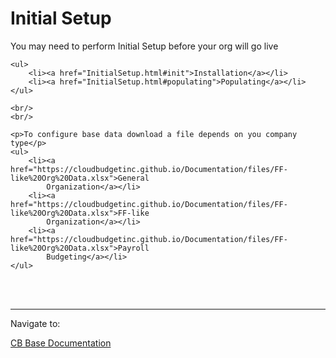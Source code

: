 <html>
<body>

<head>
    <meta charset="UTF-8">
    <title>Initial Setup</title>
</head>

<h1 id='pageTop'>Initial Setup</h1>
<div>
    <p>You may need to perform Initial Setup before your org will go live </p>

    <ul>
        <li><a href="InitialSetup.html#init">Installation</a></li>
        <li><a href="InitialSetup.html#populating">Populating</a></li>
    </ul>

    <br/>
    <br/>

    <p>To configure base data download a file depends on you company type</p>
    <ul>
        <li><a href="https://cloudbudgetinc.github.io/Documentation/files/FF-like%20Org%20Data.xlsx">General
            Organization</a></li>
        <li><a href="https://cloudbudgetinc.github.io/Documentation/files/FF-like%20Org%20Data.xlsx">FF-like
            Organization</a></li>
        <li><a href="https://cloudbudgetinc.github.io/Documentation/files/FF-like%20Org%20Data.xlsx">Payroll
            Budgeting</a></li>
    </ul>


</div>
<br/>


<br/>
<hr/>
<div>
    Navigate to:
    <p><a href="https://cloudbudgetinc.github.io/Docsuments/CBCore">CB Base Documentation</a></p>
</div>

<button onclick="topFunction()" id="myBtn" title="Go to top">Top</button>

<script>
    let mybutton = document.getElementById("myBtn");
    window.onscroll = function () {
        scrollFunction()
    };

    function scrollFunction() {
        mybutton.style.display = document.body.scrollTop > 20 || document.documentElement.scrollTop > 20 ? "block" : "none";
    }

    function topFunction() {
        document.body.scrollTop = 0;
        document.documentElement.scrollTop = 0;
    }
</script>

<style>
    #myBtn {
        display: none;
        position: fixed;
        bottom: 20px;
        right: 30px;
        z-index: 99;
        font-size: 18px;
        border: 1px solid #b5e853;
        outline: none;
        background-color: #171717;
        color: #b5e853;
        cursor: pointer;
        padding: 15px;
        border-radius: 4px;
    }

    #myBtn:hover {
        background-color: #181818;
    }

    tr {
        mso-height-source: auto;
    }

    col {
        mso-width-source: auto;
    }

    br {
        mso-data-placement: same-cell;
    }

    .style0 {
        mso-number-format: General;
        text-align: general;
        vertical-align: bottom;
        white-space: nowrap;
        mso-rotate: 0;
        mso-background-source: auto;
        mso-pattern: auto;
        color: black;
        font-size: 10.0pt;
        font-weight: 400;
        font-style: normal;
        text-decoration: none;
        font-family: Arial;
        mso-generic-font-family: auto;
        mso-font-charset: 0;
        border: none;
        mso-protection: locked visible;
        mso-style-name: Normal;
        mso-style-id: 0;
    }

    td {
        mso-style-parent: style0;
        padding-top: 1px;
        padding-right: 1px;
        padding-left: 1px;
        mso-ignore: padding;
        color: black;
        font-size: 10.0pt;
        font-weight: 400;
        font-style: normal;
        text-decoration: none;
        font-family: Arial;
        mso-generic-font-family: auto;
        mso-font-charset: 0;
        mso-number-format: General;
        text-align: general;
        vertical-align: bottom;
        border: none;
        mso-background-source: auto;
        mso-pattern: auto;
        mso-protection: locked visible;
        white-space: nowrap;
        mso-rotate: 0;
    }

    .xl65 {
        mso-style-parent: style0;
        color: #FFE599;
        background: #351C75;
        mso-pattern: #351C75 none;
    }

    .xl66 {
        mso-style-parent: style0;
        color: #FFE599;
        font-size: 14.0pt;
        font-weight: 700;
        background: #351C75;
        mso-pattern: #351C75 none;
    }

    .xl67 {
        mso-style-parent: style0;
        color: black;
    }

    .xl68 {
        mso-style-parent: style0;
        color: black;
        background: yellow;
        mso-pattern: yellow none;
    }

    .xl69 {
        mso-style-parent: style0;
        background: #D9EAD3;
        mso-pattern: #D9EAD3 none;
    }

    .xl70 {
        mso-style-parent: style0;
        background: #CFE2F3;
        mso-pattern: #CFE2F3 none;
    }

    .xl71 {
        mso-style-parent: style0;
        background: #F4CCCC;
        mso-pattern: #F4CCCC none;
    }

    .xl72 {
        mso-style-parent: style0;
        color: #FFF2CC;
        background: #20124D;
        mso-pattern: #20124D none;
    }

    .xl73 {
        mso-style-parent: style0;
        color: yellow;
        background: #0B5394;
        mso-pattern: #0B5394 none;
    }

    .xl74 {
        mso-style-parent: style0;
        color: black;
        font-weight: 700;
        background: #D0E0E3;
        mso-pattern: #D0E0E3 none;
    }

    .xl75 {
        mso-style-parent: style0;
        color: black;
        font-weight: 700;
        background: #CCCCCC;
        mso-pattern: #CCCCCC none;
    }

    .xl76 {
        mso-style-parent: style0;
        color: windowtext;
        font-weight: 700;
        background: #CCCCCC;
        mso-pattern: #CCCCCC none;
    }

    .xl77 {
        mso-style-parent: style0;
        color: black;
        background: #D0E0E3;
        mso-pattern: #D0E0E3 none;
    }

    .xl78 {
        mso-style-parent: style0;
        color: black;
        background: #CCCCCC;
        mso-pattern: #CCCCCC none;
    }

    .xl79 {
        mso-style-parent: style0;
        color: black;
        background: #D9D2E9;
        mso-pattern: #D9D2E9 none;
    }

    .xl80 {
        mso-style-parent: style0;
        color: black;
        background: #CFE2F3;
        mso-pattern: #CFE2F3 none;
    }

    .xl81 {
        mso-style-parent: style0;
        color: black;
        background: #F4CCCC;
        mso-pattern: #F4CCCC none;
    }

    .xl82 {
        mso-style-parent: style0;
        color: blue;
        text-decoration: underline;
        text-underline-style: single;
    }

    .xl83 {
        mso-style-parent: style0;
        color: black;
        white-space: normal;
    }

    .xl84 {
        mso-style-parent: style0;
        color: black;
        background: #D9EAD3;
        mso-pattern: #D9EAD3 none;
    }

    .xl85 {
        mso-style-parent: style0;
        text-align: left;
        background: white;
        mso-pattern: white none;
    }

    .xl86 {
        mso-style-parent: style0;
        color: black;
        text-align: right;
    }

    .xl87 {
        mso-style-parent: style0;
        font-weight: 700;
        background: #D9EAD3;
        mso-pattern: #D9EAD3 none;
    }

    .xl88 {
        mso-style-parent: style0;
        color: black;
        background: #FFF2CC;
        mso-pattern: #FFF2CC none;
    }

    .xl89 {
        mso-style-parent: style0;
        color: windowtext;
    }

    .xl90 {
        mso-style-parent: style0;
        color: #FFE599;
        font-size: 11.0pt;
        font-family: Slack-Lato;
        mso-generic-font-family: auto;
        mso-font-charset: 0;
        text-align: left;
        background: #741B47;
        mso-pattern: #741B47 none;
    }

    .xl91 {
        mso-style-parent: style0;
        font-size: 11.0pt;
    }

    .xl92 {
        mso-style-parent: style0;
        font-size: 23.0pt;
        font-family: Roboto;
        mso-generic-font-family: auto;
        mso-font-charset: 0;
        background: white;
        mso-pattern: white none;
    }

    .xl93 {
        mso-style-parent: style0;
        font-size: 11.0pt;
        text-decoration: underline;
        text-underline-style: single;
    }

    .xl94 {
        mso-style-parent: style0;
        color: black;
        font-size: 12.0pt;
        font-weight: 700;
    }

    .xl95 {
        mso-style-parent: style0;
        color: black;
        font-weight: 700;
    }

    .xl96 {
        mso-style-parent: style0;
        font-family: Roboto;
        mso-generic-font-family: auto;
        mso-font-charset: 0;
        background: white;
        mso-pattern: white none;
    }

    .xl97 {
        mso-style-parent: style0;
        color: black;
        border: none;
    }

    .xl98 {
        mso-style-parent: style0;
        color: #9876AA;
        background: #2B2B2B;
        mso-pattern: #2B2B2B none;
    }

    .xl99 {
        mso-style-parent: style0;
        color: #1D1C1D;
        font-size: 11.0pt;
        font-family: Slack-Lato;
        mso-generic-font-family: auto;
        mso-font-charset: 0;
        text-align: left;
        background: white;
        mso-pattern: white none;
    }

    .xl100 {
        mso-style-parent: style0;
        color: #222222;
        font-family: Publico;
        mso-generic-font-family: auto;
        mso-font-charset: 0;
        text-align: center;
        background: white;
        mso-pattern: white none;
        white-space: normal;
    }

    .xl101 {
        mso-style-parent: style0;
        color: red;
        font-size: 18.0pt;
        font-weight: 700;
        background: black;
        mso-pattern: black none;
    }

    .xl102 {
        mso-style-parent: style0;
        color: #EFEFEF;
        background: #85200C;
        mso-pattern: #85200C none;
        white-space: normal;
    }

    .xl103 {
        mso-style-parent: style0;
        color: #FFE599;
        font-size: 18.0pt;
        text-align: left;
        background: #434343;
        mso-pattern: #434343 none;
    }

    .xl104 {
        mso-style-parent: style0;
        color: #EFEFEF;
        background: #85200C;
        mso-pattern: #85200C none;
    }

    .xl105 {
        mso-style-parent: style0;
        color: #FFE599;
        font-size: 18.0pt;
        background: #434343;
        mso-pattern: #434343 none;
    }

    .xl106 {
        mso-style-parent: style0;
        color: #FFE599;
        font-size: 11.0pt;
        background: #434343;
        mso-pattern: #434343 none;
    }

    .xl107 {
        mso-style-parent: style0;
        color: black;
        text-align: left;
    }

    .xl108 {
        mso-style-parent: style0;
        color: #FFE599;
        background: #434343;
        mso-pattern: #434343 none;
    }

    .xl109 {
        mso-style-parent: style0;
        color: #A61C00;
        background: #FFF2CC;
        mso-pattern: #FFF2CC none;
    }

    .xl110 {
        mso-style-parent: style0;
        color: #1D1C1D;
        font-size: 11.0pt;
        font-family: Slack-Lato;
        mso-generic-font-family: auto;
        mso-font-charset: 0;
        text-align: left;
        background: #F8F8F8;
        mso-pattern: #F8F8F8 none;
        white-space: normal;
    }

    .xl111 {
        mso-style-parent: style0;
        color: #16325C;
        font-weight: 700;
        background: white;
        mso-pattern: white none;
    }

    .xl112 {
        mso-style-parent: style0;
        color: #222222;
        font-weight: 700;
        background: white;
        mso-pattern: white none;
    }

    .xl113 {
        mso-style-parent: style0;
        color: black;
        font-weight: 700;
        white-space: normal;
    }

    .xl114 {
        mso-style-parent: style0;
        color: #D0E0E3;
        background: #434343;
        mso-pattern: #434343 none;
    }

    .xl115 {
        mso-style-parent: style0;
        color: black;
        font-size: 14.0pt;
        font-weight: 700;
    }

    .xl116 {
        mso-style-parent: style0;
        color: black;
        font-size: 14.0pt;
        white-space: normal;
    }

    .xl117 {
        mso-style-parent: style0;
        text-align: left;
        background: #FFF2CC;
        mso-pattern: #FFF2CC none;
    }

    .xl118 {
        mso-style-parent: style0;
        color: black;
        font-size: 14.0pt;
        font-weight: 700;
        white-space: normal;
    }

    .xl119 {
        mso-style-parent: style0;
        color: black;
        font-size: 14.0pt;
        background: lime;
        mso-pattern: lime none;
        white-space: normal;
    }

    .xl120 {
        mso-style-parent: style0;
        color: #080707;
        text-align: left;
        background: #F3F2F2;
        mso-pattern: #F3F2F2 none;
    }

    .xl121 {
        mso-style-parent: style0;
        color: black;
        font-size: 14.0pt;
        background: yellow;
        mso-pattern: yellow none;
        white-space: normal;
    }

    .xl122 {
        mso-style-parent: style0;
        color: #080707;
        text-align: left;
        background: #F3F2F2;
        mso-pattern: #F3F2F2 none;
        white-space: normal;
    }

    .xl123 {
        mso-style-parent: style0;
        color: black;
        mso-number-format: "dd\/mm\/yyyy";
    }

    .xl124 {
        mso-style-parent: style0;
        color: black;
        font-size: 14.0pt;
        background: red;
        mso-pattern: red none;
        white-space: normal;
    }

    .xl125 {
        mso-style-parent: style0;
        color: #CC7832;
        background: #2B2B2B;
        mso-pattern: #2B2B2B none;
    }

    .xl126 {
        mso-style-parent: style0;
        color: windowtext;
        white-space: normal;
    }

    .xl127 {
        mso-style-parent: style0;
        color: #E8BF6A;
        font-weight: 700;
        font-style: italic;
        background: #2B2B2B;
        mso-pattern: #2B2B2B none;
    }

    .xl128 {
        mso-style-parent: style0;
        color: #993300;
        font-size: 11.0pt;
        font-family: DSCDefaultFontRegular;
        mso-generic-font-family: auto;
        mso-font-charset: 0;
        background: white;
        mso-pattern: white none;
    }

    .xl129 {
        mso-style-parent: style0;
        color: #FFF2CC;
        background: #134F5C;
        mso-pattern: #134F5C none;
        white-space: normal;
    }

    .xl130 {
        mso-style-parent: style0;
        color: #FFF2CC;
        background: #134F5C;
        mso-pattern: #134F5C none;
    }

    .xl131 {
        mso-style-parent: style0;
        color: black;
        background: #EA9999;
        mso-pattern: #EA9999 none;
        white-space: normal;
    }

    .xl132 {
        mso-style-parent: style0;
        color: black;
        background: #EA9999;
        mso-pattern: #EA9999 none;
    }

    .xl133 {
        mso-style-parent: style0;
        color: black;
        text-align: left;
        white-space: normal;
    }

    .xl134 {
        mso-style-parent: style0;
        color: black;
        background: #C9DAF8;
        mso-pattern: #C9DAF8 none;
        white-space: normal;
    }

    .xl135 {
        mso-style-parent: style0;
        color: black;
        background: #C9DAF8;
        mso-pattern: #C9DAF8 none;
    }

    .xl136 {
        mso-style-parent: style0;
        color: black;
        background: #FFF2CC;
        mso-pattern: #FFF2CC none;
        white-space: normal;
    }

    .xl137 {
        mso-style-parent: style0;
        color: black;
        font-weight: 700;
        background: #FFF2CC;
        mso-pattern: #FFF2CC none;
    }

    .xl138 {
        mso-style-parent: style0;
        color: black;
        mso-number-format: "d\\-m";
        white-space: normal;
    }

    .xl139 {
        mso-style-parent: style0;
        text-align: left;
        background: white;
        mso-pattern: white none;
        white-space: normal;
    }

    .xl140 {
        mso-style-parent: style0;
        color: black;
        mso-number-format: "d\\-m";
    }

    .xl141 {
        mso-style-parent: style0;
        color: black;
        text-align: right;
        white-space: normal;
    }

    .xl142 {
        mso-style-parent: style0;
        color: #080707;
        text-align: left;
        background: white;
        mso-pattern: white none;
    }

    .xl143 {
        mso-style-parent: style0;
        color: red;
    }

    .xl144 {
        mso-style-parent: style0;
        color: red;
        white-space: normal;
    }

    .xl145 {
        mso-style-parent: style0;
        color: #CC0000;
    }

    .xl146 {
        mso-style-parent: style0;
        color: #CC0000;
        white-space: normal;
    }

    .xl147 {
        mso-style-parent: style0;
        color: #D9EAD3;
        background: #434343;
        mso-pattern: #434343 none;
    }

    .xl148 {
        mso-style-parent: style0;
        color: black;
        mso-number-format: "Short Time";
    }

    .xl149 {
        mso-style-parent: style0;
        color: black;
        text-align: center;
    }

    .xl150 {
        mso-style-parent: style0;
        color: #FFF2CC;
        background: #434343;
        mso-pattern: #434343 none;
    }

    .xl151 {
        mso-style-parent: style0;
        color: #434343;
        background: #434343;
        mso-pattern: #434343 none;
    }

    .xl152 {
        mso-style-parent: style0;
        color: black;
        background: #434343;
        mso-pattern: #434343 none;
    }

    .xl153 {
        mso-style-parent: style0;
        color: black;
        vertical-align: top;
    }

</style>


</body>
</html>